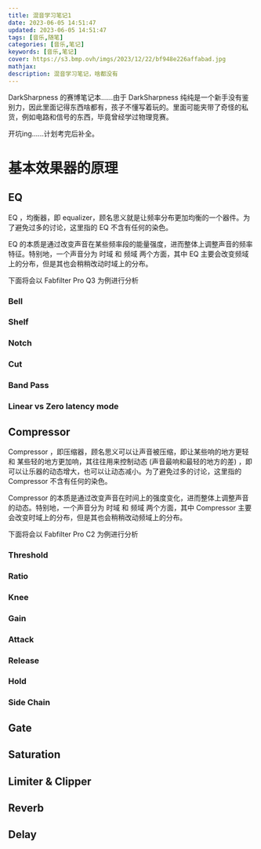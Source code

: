 ```yaml
---
title: 混音学习笔记1
date: 2023-06-05 14:51:47
updated: 2023-06-05 14:51:47
tags: [音乐,随笔]
categories: [音乐,笔记]
keywords: [音乐,笔记]
cover: https://s3.bmp.ovh/imgs/2023/12/22/bf948e226affabad.jpg
mathjax:
description: 混音学习笔记，啥都没有
---
```


DarkSharpness 的赛博笔记本......由于 DarkSharpness 纯纯是一个新手没有鉴别力，因此里面记得东西啥都有，孩子不懂写着玩的。里面可能夹带了奇怪的私货，例如电路和信号的东西，毕竟曾经学过物理竞赛。

开坑ing......计划考完后补全。

# 基本效果器的原理

## EQ

EQ ，均衡器，即 equalizer，顾名思义就是让频率分布更加均衡的一个器件。为了避免过多的讨论，这里指的 EQ 不含有任何的染色。

EQ 的本质是通过改变声音在某些频率段的能量强度，进而整体上调整声音的频率特征。特别地，一个声音分为 时域 和 频域 两个方面，其中 EQ 主要会改变频域上的分布，但是其也会稍稍改动时域上的分布。

下面将会以 Fabfilter Pro Q3 为例进行分析

### Bell

### Shelf

### Notch

### Cut

### Band Pass

### Linear vs Zero latency mode

## Compressor

Compressor ，即压缩器，顾名思义可以让声音被压缩，即让某些响的地方更轻 和 某些轻的地方更加响，其往往用来控制动态 (声音最响和最轻的地方的差) ，即可以让乐器的动态增大，也可以让动态减小。为了避免过多的讨论，这里指的 Compressor 不含有任何的染色。

Compressor 的本质是通过改变声音在时间上的强度变化，进而整体上调整声音的动态。特别地，一个声音分为 时域 和 频域 两个方面，其中 Compressor 主要会改变时域上的分布，但是其也会稍稍改动频域上的分布。

下面将会以 Fabfilter Pro C2 为例进行分析

### Threshold


### Ratio

### Knee

### Gain

### Attack

### Release

### Hold

### Side Chain


## Gate

## Saturation

## Limiter & Clipper

## Reverb

## Delay

